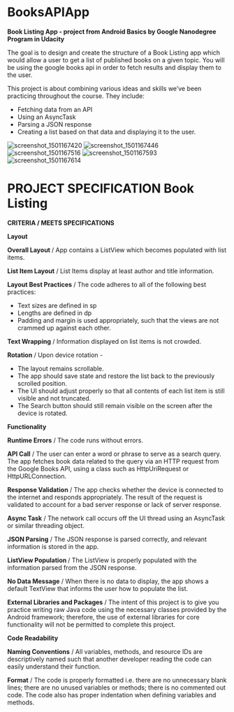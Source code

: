 # BooksAPIApp

<p><b> Book Listing App - project from Android Basics by Google Nanodegree Program in Udacity </b></p>


The goal is to design and create the structure of a Book Listing app which would allow a user to get a list of published books on a given topic. You will be using the google books api in order to fetch results and display them to the user.

This project is about combining various ideas and skills we’ve been practicing throughout the course. They include:

 - Fetching data from an API
 - Using an AsyncTask
 - Parsing a JSON response
 - Creating a list based on that data and displaying it to the user.
 
![screenshot_1501167420](https://user-images.githubusercontent.com/17390877/28678486-3a0419da-72f9-11e7-989e-e39f0b822b77.png)
![screenshot_1501167446](https://user-images.githubusercontent.com/17390877/28678487-3a06fe7a-72f9-11e7-9a64-dcbbadfd6f49.png)
![screenshot_1501167516](https://user-images.githubusercontent.com/17390877/28678489-3a0e88e8-72f9-11e7-8744-28e671396abe.png)
![screenshot_1501167593](https://user-images.githubusercontent.com/17390877/28678488-3a0dca5c-72f9-11e7-9675-587313b948a1.png)
![screenshot_1501167614](https://user-images.githubusercontent.com/17390877/28678490-3a17d150-72f9-11e7-8ae8-1c666f382cfa.png)
 
 #  PROJECT SPECIFICATION Book Listing
 
 <p><b> CRITERIA / MEETS SPECIFICATIONS </b></p>
 
 <p><b>Layout</b></p>
 
<p><b>Overall Layout </b>/ App contains a ListView which becomes populated with list items.</p>

<p><b>List Item Layout</b> / List Items display at least author and title information.</p>

<p><b>Layout Best Practices</b> / The code adheres to all of the following best practices:</p>

 - Text sizes are defined in sp
 - Lengths are defined in dp
 - Padding and margin is used appropriately, such that the views are not crammed up against each other.
<p><b>Text Wrapping</b> / Information displayed on list items is not crowded.</p>

<p><b>Rotation</b> / Upon device rotation -</p>

 - The layout remains scrollable.
 - The app should save state and restore the list back to the previously scrolled position.
 - The UI should adjust properly so that all contents of each list item is still visible and not truncated.
 - The Search button should still remain visible on the screen after the device is rotated.
 
<p><b>Functionality</b></p>
  
<p><b>Runtime Errors</b> / The code runs without errors.</p>

<p><b>API Call</b> / The user can enter a word or phrase to serve as a search query. The app fetches book data related to the query via an HTTP request from the Google Books API, using a class such as HttpUriRequest or HttpURLConnection.</p>
<p><b>Response Validation</b> / The app checks whether the device is connected to the internet and responds appropriately. The result of the request is validated to account for a bad server response or lack of server response.</p>

<p><b>Async Task</b> / The network call occurs off the UI thread using an AsyncTask or similar threading object.</p>

<p><b>JSON Parsing</b> / The JSON response is parsed correctly, and relevant information is stored in the app.</p>

<p><b>ListView Population </b>/ The ListView is properly populated with the information parsed from the JSON response.</p>

<p><b>No Data Message</b> / When there is no data to display, the app shows a default TextView that informs the user how to populate the list.</p>

<p><b>External Libraries and Packages</b> / The intent of this project is to give you practice writing raw Java code using the necessary classes provided by the Android framework; therefore, the use of external libraries for core functionality will not be permitted to complete this project.</p>
  
<p><b>Code Readability</b></p>  
  
<p><b>Naming Conventions</b> / All variables, methods, and resource IDs are descriptively named such that another developer reading the code can easily understand their function.</p> 

<p><b>Format</b> / The code is properly formatted i.e. there are no unnecessary blank lines; there are no unused variables or methods; there is no commented out code. The code also has proper indentation when defining variables and methods.</p> 
  
  
  
  
  
  
  
  
  
  
  
  
